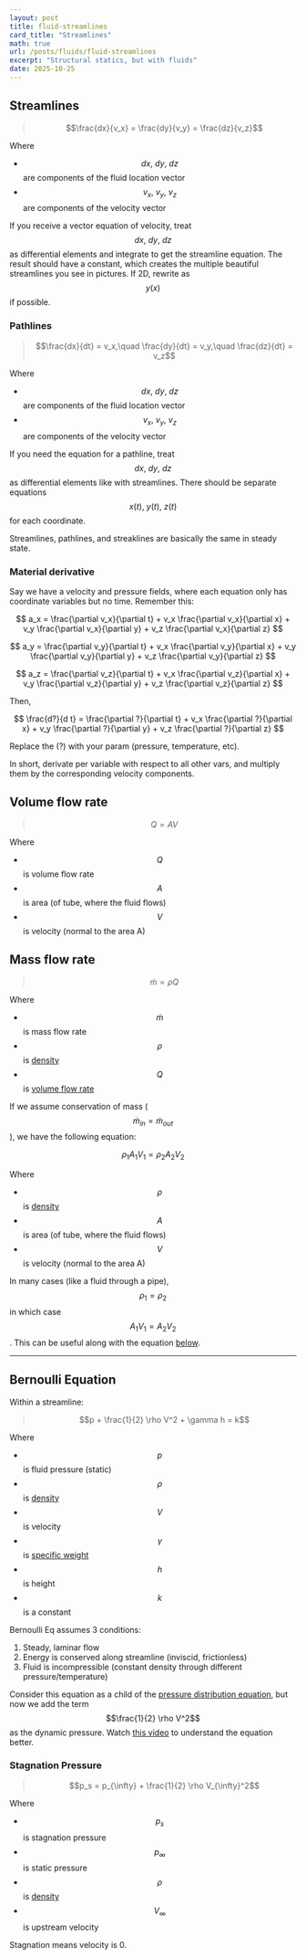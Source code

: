 ```yaml
---
layout: post
title: fluid-streamlines
card_title: "Streamlines"
math: true
url: /posts/fluids/fluid-streamlines
excerpt: "Structural statics, but with fluids"
date: 2025-10-25
---
```


## Streamlines

> $$\frac{dx}{v_x} = \frac{dy}{v_y} = \frac{dz}{v_z}$$

Where
- $$dx,\ dy,\ dz$$ are components of the fluid location vector
- $$v_x,\ v_y,\ v_z$$ are components of the velocity vector

If you receive a vector equation of velocity, treat $$dx,\ dy,\ dz$$ as differential elements and integrate to get the streamline equation. The result should have a constant, which creates the multiple beautiful streamlines you see in pictures. If 2D, rewrite as $$y(x)$$ if possible.

### Pathlines

> $$\frac{dx}{dt} = v_x,\quad \frac{dy}{dt} = v_y,\quad \frac{dz}{dt} = v_z$$

Where
- $$dx,\ dy,\ dz$$ are components of the fluid location vector
- $$v_x,\ v_y,\ v_z$$ are components of the velocity vector

If you need the equation for a pathline, treat $$dx,\ dy,\ dz$$ as differential elements like with streamlines. There should be separate equations $$x(t),\ y(t),\ z(t)$$ for each coordinate.

Streamlines, pathlines, and streaklines are basically the same in steady state.

### Material derivative

Say we have a velocity and pressure fields, where each equation only has coordinate variables but no time. Remember this:

$$
a_x = \frac{\partial v_x}{\partial t} + v_x \frac{\partial v_x}{\partial x} + v_y \frac{\partial v_x}{\partial y} + v_z \frac{\partial v_x}{\partial z}
$$

$$
a_y = \frac{\partial v_y}{\partial t} + v_x \frac{\partial v_y}{\partial x} + v_y \frac{\partial v_y}{\partial y} + v_z \frac{\partial v_y}{\partial z}
$$

$$
a_z = \frac{\partial v_z}{\partial t} + v_x \frac{\partial v_z}{\partial x} + v_y \frac{\partial v_z}{\partial y} + v_z \frac{\partial v_z}{\partial z}
$$

Then,

$$
\frac{d?}{d t} = \frac{\partial ?}{\partial t} + v_x \frac{\partial ?}{\partial x} + v_y \frac{\partial ?}{\partial y} + v_z \frac{\partial ?}{\partial z}
$$

Replace the (?) with your param (pressure, temperature, etc).

In short, derivate per variable with respect to all other vars, and multiply them by the corresponding velocity components.

## Volume flow rate

> $$Q = AV$$

Where
- $$Q$$ is volume flow rate
- $$A$$ is area (of tube, where the fluid flows)
- $$V$$ is velocity (normal to the area A)

## Mass flow rate

> $$\dot m = \rho Q$$

Where
- $$\dot m$$ is mass flow rate
- $$\rho$$ is [density](fluids-1.html#:~:text=Density)
- $$Q$$ is [volume flow rate](#volume-flow-rate)

If we assume conservation of mass ($$\dot m_{in} = \dot m_{out}$$), we have the following equation:

$$\rho_1 A_1 V_1 = \rho_2 A_2 V_2$$

Where
- $$\rho$$ is [density](fluids-1.html#:~:text=Density)
- $$A$$ is area (of tube, where the fluid flows)
- $$V$$ is velocity (normal to the area A)

In many cases (like a fluid through a pipe), $$\rho_1 = \rho_2$$ in which case $$A_1 V_1 = A_2 V_2$$. This can be useful along with the equation [below](#bernoulli-equation).

***

## Bernoulli Equation

Within a streamline:

> $$p + \frac{1}{2} \rho V^2 + \gamma h = k$$

Where
- $$p$$ is fluid pressure (static)
- $$\rho$$ is [density](fluids-1.html#:~:text=Density)
- $$V$$ is velocity
- $$\gamma$$ is [specific weight](fluids-1.html#:~:text=Specific,Weight)
- $$h$$ is height
- $$k$$ is a constant

Bernoulli Eq assumes 3 conditions:
1. Steady, laminar flow
2. Energy is conserved along streamline (inviscid, frictionless)
3. Fluid is incompressible (constant density through different pressure/temperature)

Consider this equation as a child of the [pressure distribution equation](fluid-statics.html#:~:text=Pressure,Distibution), but now we add the term $$\frac{1}{2} \rho V^2$$ as the dynamic pressure. Watch [this video](https://www.youtube.com/watch?v=DW4rItB20h4) to understand the equation better.

### Stagnation Pressure

> $$p_s = p_{\infty} + \frac{1}{2} \rho V_{\infty}^2$$

Where
- $$p_s$$ is stagnation pressure
- $$p_{\infty}$$ is static pressure
- $$\rho$$ is [density](fluids-1.html#:~:text=Density)
- $$V_{\infty}$$ is upstream velocity

Stagnation means velocity is 0.